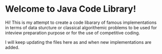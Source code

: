 # Welcome to Java Code Library!

Hi! This is my attempt to create a code libarary of famous implementations in terms of data sturcture or classical algorithemic problems to be used for inteview preparation purpose or for the use of competitive coding.

I will keep updating the files here as and when new implementations are added.